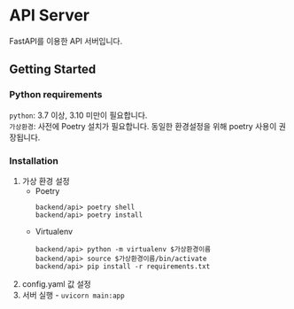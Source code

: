 # API Server  
FastAPI를 이용한 API 서버입니다.

## Getting Started  
### Python requirements  
`python`: 3.7 이상, 3.10 미만이 필요합니다.  
`가상환경`: 사전에 Poetry 설치가 필요합니다. 동일한 환경설정을 위해 poetry 사용이 권장됩니다.  

### Installation  
1. 가상 환경 설정  
    - Poetry
        ```shell
        backend/api> poetry shell
        backend/api> poetry install  
        ```
    - Virtualenv  
        ```shell
        backend/api> python -m virtualenv $가상환경이름
        backend/api> source $가상환경이름/bin/activate
        backend/api> pip install -r requirements.txt
        ```
2. config.yaml 값 설정
3. 서버 실행  - `uvicorn main:app`